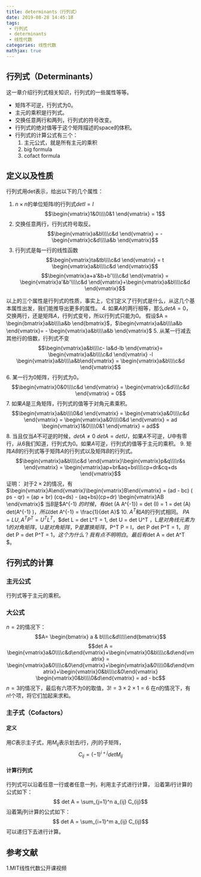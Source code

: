 ```yaml
---
title: determinants（行列式）
date: 2019-08-28 14:45:18
tags:
 - 行列式
 - determinants
 - 线性代数
categories: 线性代数
mathjax: true
---
```


## 行列式（Determinants）
这一章介绍行列式相关知识，行列式的一些属性等等。
- 矩阵不可逆，行列式为$0$。
- 主元的乘积是行列式。
- 交换任意两行和两列，行列式的符号改变。
- 行列式的绝对值等于这个矩阵描述的space的体积。
- 行列式的计算公式有三个：
    1. 主元公式，就是所有主元的乘积
    2. big formula
    3. cofact formula

## 定义以及性质
行列式用det表示，给出以下的几个属性：
1. $n\times n$的单位矩阵$I$的行列式$det I = I$
$$\begin{vmatrix}1&0\\\\0&1 \end{vmatrix} = 1$$
2. 交换任意两行，行列式符号取反。
$$\begin{vmatrix}a&b\\\\c&d \end{vmatrix} = - \begin{vmatrix}c&d\\\\a&b \end{vmatrix}$$
3. 行列式是每一行的线性函数
$$\begin{vmatrix}ta&tb\\\\c&d \end{vmatrix} = t \begin{vmatrix}a&b\\\\c&d \end{vmatrix}$$
$$\begin{vmatrix}a+a'&b+b'\\\\c&d \end{vmatrix} = \begin{vmatrix}a'&b'\\\\c&d \end{vmatrix}+\begin{vmatrix}a&b\\\\c&d \end{vmatrix}$$

以上的三个属性是行列式的性质，事实上，它们定义了行列式是什么，从这几个基本属性出发，我们能推导出更多的属性。
4. 如果$A$的两行相等，那么$det A=0$，交换两行，还是矩阵$A$，行列式变号，所以行列式只能为$0$。
假设$A = \begin{bmatrix}a&b\\\\a&b \end{bmatrix}$，$\begin{vmatrix}a&b\\\\a&b \end{vmatrix}= - \begin{vmatrix}a&b\\\\a&b \end{vmatrix}$
5. 从某一行减去其他行的倍数，行列式不变
$$\begin{vmatrix}a&b\\\\c- la&d-lb \end{vmatrix}= \begin{vmatrix}a&b\\\\c&d \end{vmatrix} -l \begin{vmatrix}a&b\\\\a&b\end{vmatrix}   = \begin{vmatrix}a&b\\\\c&d \end{vmatrix}$$
6. 某一行为$0$矩阵，行列式为$0$。
$$\begin{vmatrix}0&0\\\\c&d \end{vmatrix} = \begin{vmatrix}c&d\\\\c&d \end{vmatrix} = 0$$
7. 如果$A$是三角矩阵，行列式的值等于对角元素乘积。
$$\begin{vmatrix}a&b\\\\0&d \end{vmatrix} = \begin{vmatrix}a&0\\\\c&d \end{vmatrix} = \begin{vmatrix}a&0\\\\0&d \end{vmatrix} = ad \begin{vmatrix}1&0\\\\0&1 \end{vmatrix} = ad$$
8. 当且仅当$A$不可逆的时候，$det A\neq 0$
$det A = det U$，如果$A$不可逆，$U$中有零行，从$6$我们知道，行列式为$0$。如果$A$可逆，行列式的值等于主元的乘积。
9. 矩阵$AB$的行列式等于矩阵$A$的行列式以及矩阵$B$的行列式。
$$\begin{vmatrix}a&b\\\\c&d \end{vmatrix}\begin{vmatrix}p&q\\\\r&s \end{vmatrix} = \begin{vmatrix}ap+br&aq+bs\\\\cp+dr&cq+ds \end{vmatrix}$$
证明：
对于$2\times 2$的情况，有$\begin{vmatrix}A\end{vmatrix}\begin{vmatrix}B\end{vmatrix} = (ad - bc) ( ps - qr) = (ap + br) (cq+ds) - (aq+bs)(cp+dr) \begin{vmatrix}AB \end{vmatrix}$
当$B$是$A^{-1} $的时候，有$det (A A^{-1}) = det (I) = 1 = det (A) det(A^{-1} )$，所以$det A^{-1} = \frac{1}{det A}$
10. $A^T$和$A$的行列式相同。
$PA=LU, A^T P^T = U^T L^T$，$det L = det L^T = 1, det U = det U^T $，$L$是对角线元素为$1$的对角矩阵，$U$是对角矩阵，$P$是置换矩阵，$P^T P = I$，$det P det P^T = 1$，则$det P = det P^T = 1$，这个为什么？我有点不明明白。最后有$det A = det A^T $。

  
## 行列式的计算
### 主元公式
行列式等于主元的乘积。

### 大公式
$n=2$的情况下：
$$A= \begin{bmatrix} a & b\\\\c&d\\\\\end{bmatrix}$$
$$det A = \begin{vmatrix}a&0\\\\c&d\end{vmatrix}+\begin{vmatrix}0&b\\\\c&d\end{vmatrix} = \begin{vmatrix}a&0\\\\c&0\end{vmatrix}+\begin{vmatrix}a&0\\\\0&d\end{vmatrix}+\begin{vmatrix}0&b\\\\c&0\end{vmatrix} \begin{vmatrix}0&b\\\\0&d\end{vmatrix} = ad - bc$$
$n=3$的情况下，最后有六项不为$0$的取值，$3!= 3\times 2\times 1= 6$
在$n$的情况下，有$n!$个项，将它们加起来求和。

### 主子式（Cofactors）
#### 定义
用$C$表示主子式，用$M_{ij}$表示划去$i$行，$j$列的子矩阵，
$$C_{ij} = (-1)^{i+j} det  M_{ij} $$

#### 计算行列式
行列式可以沿着任意一行或者任意一列，利用主子式进行计算，
沿着第$i$行计算的公式如下：
$$ det A = \sum_{j=1}^n a_{ij} C_{ij}$$
沿着第$j$列计算的公式如下：
$$ det A = \sum_{i=1}^m a_{ij} C_{ij}$$
可以递归下去进行计算。

## 参考文献
1.MIT线性代数公开课视频
